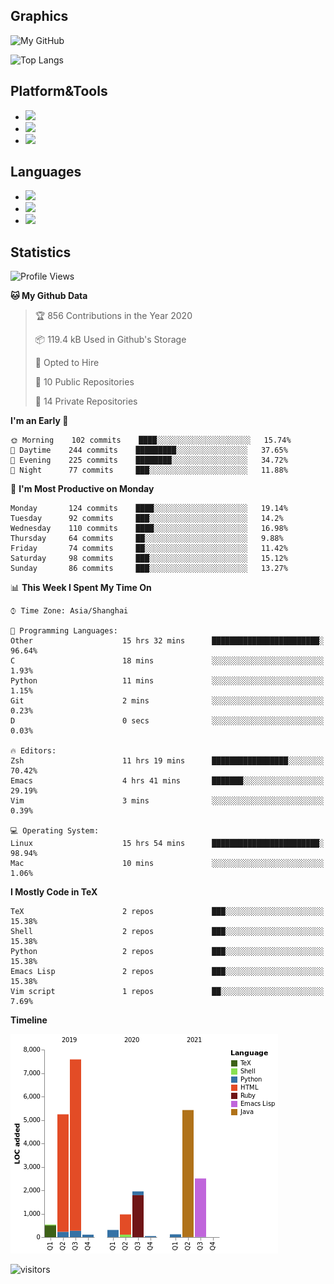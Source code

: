 ## Graphics

![My GitHub](https://github-readme-stats.vercel.app/api?username=SteamedFish&count_private=true&show_icons=true&theme=buefy&include_all_commits=false)

![Top Langs](https://github-readme-stats.vercel.app/api/top-langs/?username=SteamedFish&theme=buefy&hide=ruby&count_private=true&show_icons=true&layout=compact)

## Platform&Tools

* [![](https://img.shields.io/badge/ArchLinux--purple?style=flat-square&logo=ArchLinux)](https://www.archlinux.org/)
* [![](https://img.shields.io/badge/Gentoo-testing-purple?style=flat-square&logo=Gentoo)](https://www.gentoo.org/)
* [![](https://img.shields.io/badge/Doom%20Emacs-28-blue?style=flat-square&logo=Gnu%20emacs&logoColor=white)](https://www.gnu.org/software/emacs/)

## Languages

* [![](https://img.shields.io/badge/-Python-3776AB?style=flat-square&logo=python&logoColor=white)](https://www.python.org/)
* [![](https://img.shields.io/badge/-Bash-00ADD8?style=flat-square&logo=Gnu-bash&logoColor=white)](https://www.gnu.org/software/bash/)
* [![](https://img.shields.io/badge/-Go-00ADD8?style=flat-square&logo=go&logoColor=white)](https://golang.org/)

## Statistics

<!--START_SECTION:waka-->
![Profile Views](http://img.shields.io/badge/Profile%20Views-18-blue)

**🐱 My Github Data** 

> 🏆 856 Contributions in the Year 2020
 > 
> 📦 119.4 kB Used in Github's Storage 
 > 
> 💼 Opted to Hire
 > 
> 📜 10 Public Repositories
 > 
> 🔑 14 Private Repositories 

**I'm an Early 🐤** 

```text
🌞 Morning    102 commits    ████░░░░░░░░░░░░░░░░░░░░░   15.74% 
🌆 Daytime    244 commits    █████████░░░░░░░░░░░░░░░░   37.65% 
🌃 Evening    225 commits    ████████░░░░░░░░░░░░░░░░░   34.72% 
🌙 Night      77 commits     ███░░░░░░░░░░░░░░░░░░░░░░   11.88%

```
📅 **I'm Most Productive on Monday** 

```text
Monday       124 commits    ████░░░░░░░░░░░░░░░░░░░░░   19.14% 
Tuesday      92 commits     ███░░░░░░░░░░░░░░░░░░░░░░   14.2% 
Wednesday    110 commits    ████░░░░░░░░░░░░░░░░░░░░░   16.98% 
Thursday     64 commits     ██░░░░░░░░░░░░░░░░░░░░░░░   9.88% 
Friday       74 commits     ██░░░░░░░░░░░░░░░░░░░░░░░   11.42% 
Saturday     98 commits     ███░░░░░░░░░░░░░░░░░░░░░░   15.12% 
Sunday       86 commits     ███░░░░░░░░░░░░░░░░░░░░░░   13.27%

```


📊 **This Week I Spent My Time On** 

```text
⌚︎ Time Zone: Asia/Shanghai

💬 Programming Languages: 
Other                    15 hrs 32 mins      ████████████████████████░   96.64% 
C                        18 mins             ░░░░░░░░░░░░░░░░░░░░░░░░░   1.93% 
Python                   11 mins             ░░░░░░░░░░░░░░░░░░░░░░░░░   1.15% 
Git                      2 mins              ░░░░░░░░░░░░░░░░░░░░░░░░░   0.23% 
D                        0 secs              ░░░░░░░░░░░░░░░░░░░░░░░░░   0.03%

🔥 Editors: 
Zsh                      11 hrs 19 mins      █████████████████░░░░░░░░   70.42% 
Emacs                    4 hrs 41 mins       ███████░░░░░░░░░░░░░░░░░░   29.19% 
Vim                      3 mins              ░░░░░░░░░░░░░░░░░░░░░░░░░   0.39%

💻 Operating System: 
Linux                    15 hrs 54 mins      ████████████████████████░   98.94% 
Mac                      10 mins             ░░░░░░░░░░░░░░░░░░░░░░░░░   1.06%

```

**I Mostly Code in TeX** 

```text
TeX                      2 repos             ███░░░░░░░░░░░░░░░░░░░░░░   15.38% 
Shell                    2 repos             ███░░░░░░░░░░░░░░░░░░░░░░   15.38% 
Python                   2 repos             ███░░░░░░░░░░░░░░░░░░░░░░   15.38% 
Emacs Lisp               2 repos             ███░░░░░░░░░░░░░░░░░░░░░░   15.38% 
Vim script               1 repos             ██░░░░░░░░░░░░░░░░░░░░░░░   7.69%

```


**Timeline**

![Chart not found](https://github.com/SteamedFish/SteamedFish/blob/master/charts/bar_graph.png) 


<!--END_SECTION:waka-->

![visitors](https://visitor-badge.laobi.icu/badge?page_id=SteamedFish.SteamedFish)
